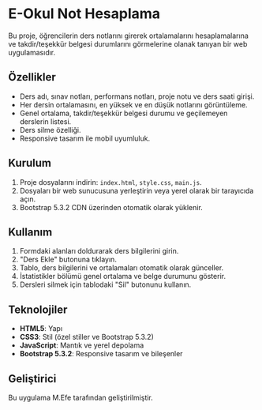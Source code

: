 # E-Okul Not Hesaplama

Bu proje, öğrencilerin ders notlarını girerek ortalamalarını hesaplamalarına ve takdir/teşekkür belgesi durumlarını görmelerine olanak tanıyan bir web uygulamasıdır.

## Özellikler
- Ders adı, sınav notları, performans notları, proje notu ve ders saati girişi.
- Her dersin ortalamasını, en yüksek ve en düşük notlarını görüntüleme.
- Genel ortalama, takdir/teşekkür belgesi durumu ve geçilemeyen derslerin listesi.
- Ders silme özelliği.
- Responsive tasarım ile mobil uyumluluk.

## Kurulum
1. Proje dosyalarını indirin: `index.html`, `style.css`, `main.js`.
2. Dosyaları bir web sunucusuna yerleştirin veya yerel olarak bir tarayıcıda açın.
3. Bootstrap 5.3.2 CDN üzerinden otomatik olarak yüklenir.

## Kullanım
1. Formdaki alanları doldurarak ders bilgilerini girin.
2. "Ders Ekle" butonuna tıklayın.
3. Tablo, ders bilgilerini ve ortalamaları otomatik olarak günceller.
4. İstatistikler bölümü genel ortalama ve belge durumunu gösterir.
5. Dersleri silmek için tablodaki "Sil" butonunu kullanın.

## Teknolojiler
- **HTML5**: Yapı
- **CSS3**: Stil (özel stiller ve Bootstrap 5.3.2)
- **JavaScript**: Mantık ve yerel depolama
- **Bootstrap 5.3.2**: Responsive tasarım ve bileşenler

## Geliştirici
Bu uygulama M.Efe tarafından geliştirilmiştir.

